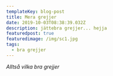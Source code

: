 ```yaml
---
templateKey: blog-post
title: Mera grejjer
date: 2019-10-03T08:38:39.032Z
description: jättebra grejjer... hejja
featuredpost: true
featuredimage: /img/sc1.jpg
tags:
  - bra grejjer
---
```

_Alltså vilka bra grejjer_
